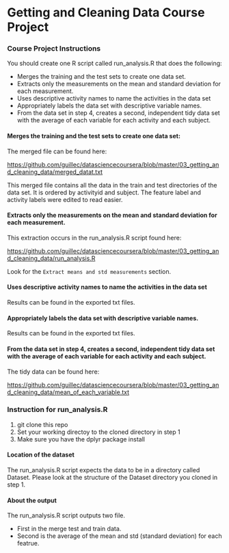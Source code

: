 # Getting and Cleaning Data Course Project

### Course Project Instructions
You should create one R script called run_analysis.R that does the following:

* Merges the training and the test sets to create one data set.
* Extracts only the measurements on the mean and standard deviation for each measurement.
* Uses descriptive activity names to name the activities in the data set
* Appropriately labels the data set with descriptive variable names. 
* From the data set in step 4, creates a second, independent tidy data set with the average of each variable for each activity and each subject.

#### Merges the training and the test sets to create one data set:
The merged file can be found here: 

https://github.com/guillec/datasciencecoursera/blob/master/03_getting_and_cleaning_data/merged_datat.txt

This merged file contains all the data in the train and test directories of the data set. It is ordered by activityid and subject. The feature label and activity labels were edited to read easier.

#### Extracts only the measurements on the mean and standard deviation for each measurement.
This extraction occurs in the run_analysis.R script found here:

https://github.com/guillec/datasciencecoursera/blob/master/03_getting_and_cleaning_data/run_analysis.R

Look for the `Extract means and std measurements` section.

#### Uses descriptive activity names to name the activities in the data set
Results can be found in the exported txt files.

#### Appropriately labels the data set with descriptive variable names.
Results can be found in the exported txt files.

#### From the data set in step 4, creates a second, independent tidy data set with the average of each variable for each activity and each subject.
The tidy data can be found here:

https://github.com/guillec/datasciencecoursera/blob/master/03_getting_and_cleaning_data/mean_of_each_variable.txt

### Instruction for run_analysis.R

1. git clone this repo
2. Set your working directoy to the cloned directory in step 1
3. Make sure you have the dplyr package install

#### Location of the dataset
The run_analysis.R script expects the data to be in a directory called Dataset. Please look at the structure of the Dataset directory you cloned in step 1.

#### About the output
The run_analysis.R script outputs two file. 

  * First in the merge test and train data. 
  * Second is the average of the mean and std (standard deviation) for each featrue.
